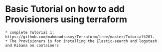 # Basic Tutorial on how to add Provisioners using terraform

	* complete Tutorial 1: https://github.com/mahmoudrasmy/Terraform/tree/master/Tutorial%201.
	* The Provisioners is for installing the Elastic-search and logstash and Kibana on containers 